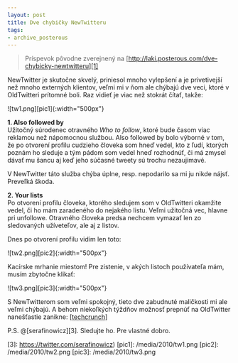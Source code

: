 ```yaml
---
layout: post
title: Dve chybičky NewTwitteru
tags:
- archive_posterous
---
```

> Príspevok pôvodne zverejnený na [http://laki.posterous.com/dve-chybicky-newtwitteru][1]

NewTwitter je skutočne skvelý, priniesol mnoho vylepšení a je prívetivejší než mnoho externých klientov, veľmi mi v ňom ale chýbajú dve veci, ktoré v OldTwitteri prítomné boli. Raz vidieť je viac než stokrát čítať, takže:

![tw1.png][pic1]{:width="500px"}

**1. Also followed by**  
Užitočný súrodenec otravného *Who to follow*, ktoré bude časom viac reklamou než nápomocnou službou. Also followed by bolo výborné v tom, že po otvorení profilu cudzieho človeka som hneď vedel, kto z ľudí, ktorých poznám ho sleduje a tým pádom som vedel hneď rozhodnúť, či má zmysel dávať mu šancu aj keď jeho súčasné tweety sú trochu nezaujímavé.

V NewTwitter táto služba chýba úplne, resp. nepodarilo sa mi ju nikde nájsť. Preveľká škoda.

**2. Your lists**  
Po otvorení profilu človeka, ktorého sledujem som v OldTwitteri okamžite vedel, či ho mám zaradeného do nejakého listu. Veľmi užitočná vec, hlavne pri unfollowe. Otravného človeka predsa nechcem vymazať len zo sledovaných užíveteľov, ale aj z listov.

Dnes po otvorení profilu vidím len toto:

![tw2.png][pic2]{:width="500px"}

Kacírske mrhanie miestom! Pre zistenie, v akých listoch používateľa mám, musím zbytočne klikať:

![tw3.png][pic3]{:width="500px"}

S NewTwitterom som veľmi spokojný, tieto dve zabudnuté maličkosti mi ale veľmi chýbajú. A behom niekoľkých týždňov možnosť prepnúť na OldTwitter nanešťastie zanikne: [[techcrunch][2]]

P.S. @[serafinowicz][3]. Sledujte ho. Pre vlastné dobro.

[1]: http://laki.posterous.com/dve-chybicky-newtwitteru
[2]: http://techcrunch.com/2010/10/13/new-twitter-here/
[3]: https://twitter.com/serafinowicz)
[pic1]: /media/2010/tw1.png
[pic2]: /media/2010/tw2.png
[pic3]: /media/2010/tw3.png